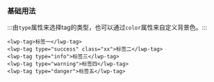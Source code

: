 ### 基础用法
:::由`type`属性来选择tag的类型，也可以通过`color`属性来自定义背景色。:::
```
<lwp-tag>标签一</lwp-tag>
<lwp-tag type="success" class="xx">标签二</lwp-tag>
<lwp-tag type="info">标签三</lwp-tag>
<lwp-tag type="warning">标签四</lwp-tag>
<lwp-tag type="danger">标签五</lwp-tag>
```